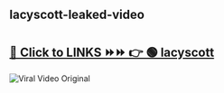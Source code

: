 
 ## lacyscott-leaked-video 

# <h2><a href="https://clipsfans.com/lacyscott&ref=git">🔗 Click to LINKS ⏩⏩ 👉 🟢 lacyscott </a></h2>

<a href="https://clipsfans.com/lacyscott&ref=git" rel="nofollow" data-target="animated-image.originalLink"><img src="https://i.ibb.co.com/xMMVF88/686577567.gif" alt="Viral Video Original" style="max-width: 100%; display: inline-block;" data-target="animated-image.originalImage"></a>
